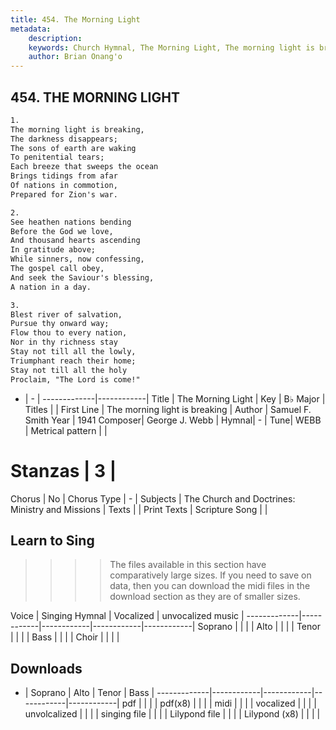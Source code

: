 ```yaml
---
title: 454. The Morning Light
metadata:
    description: 
    keywords: Church Hymnal, The Morning Light, The morning light is breaking, 
    author: Brian Onang'o
---
```



## 454. THE MORNING LIGHT

```txt
1.
The morning light is breaking, 
The darkness disappears; 
The sons of earth are waking 
To penitential tears; 
Each breeze that sweeps the ocean 
Brings tidings from afar 
Of nations in commotion, 
Prepared for Zion's war. 

2.
See heathen nations bending 
Before the God we love, 
And thousand hearts ascending 
In gratitude above; 
While sinners, now confessing, 
The gospel call obey, 
And seek the Saviour's blessing, 
A nation in a day. 

3.
Blest river of salvation, 
Pursue thy onward way; 
Flow thou to every nation, 
Nor in thy richness stay 
Stay not till all the lowly, 
Triumphant reach their home; 
Stay not till all the holy 
Proclaim, "The Lord is come!"
```

- |   -  |
-------------|------------|
Title | The Morning Light |
Key | B♭ Major |
Titles |  |
First Line | The morning light is breaking |
Author | Samuel F. Smith
Year | 1941
Composer| George J. Webb |
Hymnal|  - |
Tune| WEBB |
Metrical pattern | |
# Stanzas | 3 |
Chorus | No |
Chorus Type | - |
Subjects | The Church and Doctrines: Ministry and Missions |
Texts |  |
Print Texts | 
Scripture Song |  |
  
## Learn to Sing

>>>> The files available in this section have comparatively large sizes. If you need to save on data, then you can download the midi files in the download section as they are of smaller sizes.

Voice |  Singing Hymnal | Vocalized | unvocalized music |
-------------|------------|------------|------------|------------|
Soprano | | | |
Alto | | | |
Tenor | | | |
Bass | | | |
Choir | | | |

## Downloads

- |  Soprano | Alto | Tenor | Bass |
-------------|------------|------------|------------|------------|
pdf | | | |
pdf(x8) | | | |
midi | | | |
vocalized | | | |
unvolcalized | | | |
singing file | | | |
Lilypond file | | | |
Lilypond (x8) | | | |
  
